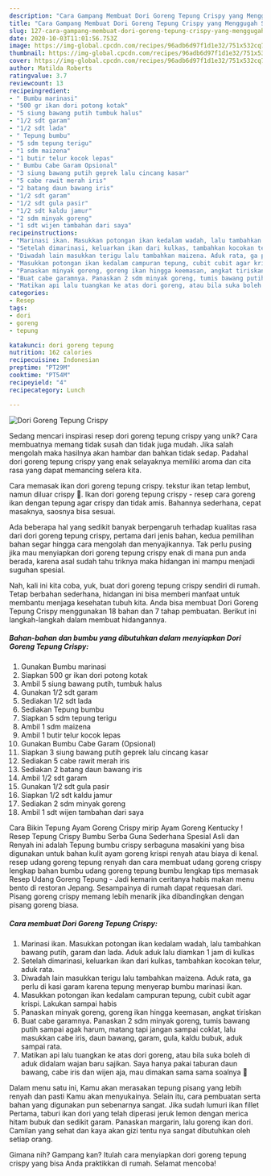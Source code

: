 ```yaml
---
description: "Cara Gampang Membuat Dori Goreng Tepung Crispy yang Menggugah Selera"
title: "Cara Gampang Membuat Dori Goreng Tepung Crispy yang Menggugah Selera"
slug: 127-cara-gampang-membuat-dori-goreng-tepung-crispy-yang-menggugah-selera
date: 2020-10-03T11:01:56.753Z
image: https://img-global.cpcdn.com/recipes/96adb6d97f1d1e32/751x532cq70/dori-goreng-tepung-crispy-foto-resep-utama.jpg
thumbnail: https://img-global.cpcdn.com/recipes/96adb6d97f1d1e32/751x532cq70/dori-goreng-tepung-crispy-foto-resep-utama.jpg
cover: https://img-global.cpcdn.com/recipes/96adb6d97f1d1e32/751x532cq70/dori-goreng-tepung-crispy-foto-resep-utama.jpg
author: Matilda Roberts
ratingvalue: 3.7
reviewcount: 13
recipeingredient:
- " Bumbu marinasi"
- "500 gr ikan dori potong kotak"
- "5 siung bawang putih tumbuk halus"
- "1/2 sdt garam"
- "1/2 sdt lada"
- " Tepung bumbu"
- "5 sdm tepung terigu"
- "1 sdm maizena"
- "1 butir telur kocok lepas"
- " Bumbu Cabe Garam Opsional"
- "3 siung bawang putih geprek lalu cincang kasar"
- "5 cabe rawit merah iris"
- "2 batang daun bawang iris"
- "1/2 sdt garam"
- "1/2 sdt gula pasir"
- "1/2 sdt kaldu jamur"
- "2 sdm minyak goreng"
- "1 sdt wijen tambahan dari saya"
recipeinstructions:
- "Marinasi ikan. Masukkan potongan ikan kedalam wadah, lalu tambahkan bawang putih, garam dan lada. Aduk aduk lalu diamkan 1 jam di kulkas"
- "Setelah dimarinasi, keluarkan ikan dari kulkas, tambahkan kocokan telur, aduk rata."
- "Diwadah lain masukkan terigu lalu tambahkan maizena. Aduk rata, ga perlu di kasi garam karena tepung menyerap bumbu marinasi ikan."
- "Masukkan potongan ikan kedalam campuran tepung, cubit cubit agar krispi. Lakukan sampai habis"
- "Panaskan minyak goreng, goreng ikan hingga keemasan, angkat tiriskan"
- "Buat cabe garamnya. Panaskan 2 sdm minyak goreng, tumis bawang putih sampai agak harum, matang tapi jangan sampai coklat, lalu masukkan cabe iris, daun bawang, garam, gula, kaldu bubuk, aduk sampai rata."
- "Matikan api lalu tuangkan ke atas dori goreng, atau bila suka boleh di aduk didalam wajan baru sajikan. Saya hanya pakai taburan daun bawang, cabe iris dan wijen aja, mau dimakan sama sama soalnya 🥰"
categories:
- Resep
tags:
- dori
- goreng
- tepung

katakunci: dori goreng tepung 
nutrition: 162 calories
recipecuisine: Indonesian
preptime: "PT29M"
cooktime: "PT54M"
recipeyield: "4"
recipecategory: Lunch

---
```



![Dori Goreng Tepung Crispy](https://img-global.cpcdn.com/recipes/96adb6d97f1d1e32/751x532cq70/dori-goreng-tepung-crispy-foto-resep-utama.jpg)

Sedang mencari inspirasi resep dori goreng tepung crispy yang unik? Cara membuatnya memang tidak susah dan tidak juga mudah. Jika salah mengolah maka hasilnya akan hambar dan bahkan tidak sedap. Padahal dori goreng tepung crispy yang enak selayaknya memiliki aroma dan cita rasa yang dapat memancing selera kita.

Cara memasak ikan dori goreng tepung crispy. tekstur ikan tetap lembut, namun diluar crispy 🥰. Ikan dori goreng tepung crispy - resep cara goreng ikan dengan tepung agar crispy dan tidak amis. Bahannya sederhana, cepat masaknya, saosnya bisa sesuai.

Ada beberapa hal yang sedikit banyak berpengaruh terhadap kualitas rasa dari dori goreng tepung crispy, pertama dari jenis bahan, kedua pemilihan bahan segar hingga cara mengolah dan menyajikannya. Tak perlu pusing jika mau menyiapkan dori goreng tepung crispy enak di mana pun anda berada, karena asal sudah tahu triknya maka hidangan ini mampu menjadi suguhan spesial.


Nah, kali ini kita coba, yuk, buat dori goreng tepung crispy sendiri di rumah. Tetap berbahan sederhana, hidangan ini bisa memberi manfaat untuk membantu menjaga kesehatan tubuh kita. Anda bisa membuat Dori Goreng Tepung Crispy menggunakan 18 bahan dan 7 tahap pembuatan. Berikut ini langkah-langkah dalam membuat hidangannya.

<!--inarticleads1-->

##### Bahan-bahan dan bumbu yang dibutuhkan dalam menyiapkan Dori Goreng Tepung Crispy:

1. Gunakan  Bumbu marinasi
1. Siapkan 500 gr ikan dori potong kotak
1. Ambil 5 siung bawang putih, tumbuk halus
1. Gunakan 1/2 sdt garam
1. Sediakan 1/2 sdt lada
1. Sediakan  Tepung bumbu
1. Siapkan 5 sdm tepung terigu
1. Ambil 1 sdm maizena
1. Ambil 1 butir telur kocok lepas
1. Gunakan  Bumbu Cabe Garam (Opsional)
1. Siapkan 3 siung bawang putih geprek lalu cincang kasar
1. Sediakan 5 cabe rawit merah iris
1. Sediakan 2 batang daun bawang iris
1. Ambil 1/2 sdt garam
1. Gunakan 1/2 sdt gula pasir
1. Siapkan 1/2 sdt kaldu jamur
1. Sediakan 2 sdm minyak goreng
1. Ambil 1 sdt wijen tambahan dari saya


Cara Bikin Tepung Ayam Goreng Crispy mirip Ayam Goreng Kentucky ! Resep Tepung Crispy Bumbu Serba Guna Sederhana Spesial Asli dan Renyah ini adalah Tepung bumbu crispy serbaguna masakini yang bisa digunakan untuk bahan kulit ayam goreng krispi renyah atau biaya di kenal. resep udang goreng tepung renyah dan cara membuat udang goreng crispy lengkap bahan bumbu udang goreng tepung bumbu lengkap tips memasak Resep Udang Goreng Tepung - Jadi kemarin ceritanya habis makan menu bento di restoran Jepang. Sesampainya di rumah dapat requesan dari. Pisang goreng crispy memang lebih menarik jika dibandingkan dengan pisang goreng biasa. 

<!--inarticleads2-->

##### Cara membuat Dori Goreng Tepung Crispy:

1. Marinasi ikan. Masukkan potongan ikan kedalam wadah, lalu tambahkan bawang putih, garam dan lada. Aduk aduk lalu diamkan 1 jam di kulkas
1. Setelah dimarinasi, keluarkan ikan dari kulkas, tambahkan kocokan telur, aduk rata.
1. Diwadah lain masukkan terigu lalu tambahkan maizena. Aduk rata, ga perlu di kasi garam karena tepung menyerap bumbu marinasi ikan.
1. Masukkan potongan ikan kedalam campuran tepung, cubit cubit agar krispi. Lakukan sampai habis
1. Panaskan minyak goreng, goreng ikan hingga keemasan, angkat tiriskan
1. Buat cabe garamnya. Panaskan 2 sdm minyak goreng, tumis bawang putih sampai agak harum, matang tapi jangan sampai coklat, lalu masukkan cabe iris, daun bawang, garam, gula, kaldu bubuk, aduk sampai rata.
1. Matikan api lalu tuangkan ke atas dori goreng, atau bila suka boleh di aduk didalam wajan baru sajikan. Saya hanya pakai taburan daun bawang, cabe iris dan wijen aja, mau dimakan sama sama soalnya 🥰


Dalam menu satu ini, Kamu akan merasakan tepung pisang yang lebih renyah dan pasti Kamu akan menyukainya. Selain itu, cara pembuatan serta bahan yang digunakan pun sebenarnya sangat. Jika sudah lumuri ikan fillet Pertama, taburi ikan dori yang telah diperasi jeruk lemon dengan merica hitam bubuk dan sedikit garam. Panaskan margarin, lalu goreng ikan dori. Camilan yang sehat dan kaya akan gizi tentu nya sangat dibutuhkan oleh setiap orang. 

Gimana nih? Gampang kan? Itulah cara menyiapkan dori goreng tepung crispy yang bisa Anda praktikkan di rumah. Selamat mencoba!
